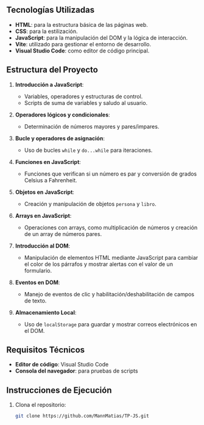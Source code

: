 
## Tecnologías Utilizadas

- **HTML**: para la estructura básica de las páginas web.
- **CSS**: para la estilización.
- **JavaScript**: para la manipulación del DOM y la lógica de interacción.
- **Vite**: utilizado para gestionar el entorno de desarrollo.
- **Visual Studio Code**: como editor de código principal.

## Estructura del Proyecto

1. **Introducción a JavaScript**:
   - Variables, operadores y estructuras de control.
   - Scripts de suma de variables y saludo al usuario.

2. **Operadores lógicos y condicionales**:
   - Determinación de números mayores y pares/impares.

3. **Bucle y operadores de asignación**:
   - Uso de bucles `while` y `do...while` para iteraciones.

4. **Funciones en JavaScript**:
   - Funciones que verifican si un número es par y conversión de grados Celsius a Fahrenheit.

5. **Objetos en JavaScript**:
   - Creación y manipulación de objetos `persona` y `libro`.

6. **Arrays en JavaScript**:
   - Operaciones con arrays, como multiplicación de números y creación de un array de números pares.

7. **Introducción al DOM**:
   - Manipulación de elementos HTML mediante JavaScript para cambiar el color de los párrafos y mostrar alertas con el valor de un formulario.

8. **Eventos en DOM**:
   - Manejo de eventos de clic y habilitación/deshabilitación de campos de texto.

9. **Almacenamiento Local**:
   - Uso de `localStorage` para guardar y mostrar correos electrónicos en el DOM.

## Requisitos Técnicos

- **Editor de código**: Visual Studio Code
- **Consola del navegador**: para pruebas de scripts

## Instrucciones de Ejecución

1. Clona el repositorio:
   ```bash
   git clone https://github.com/MannMatias/TP-JS.git